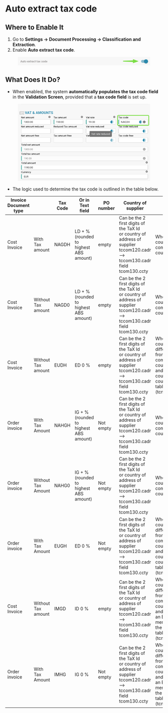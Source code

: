 # Auto extract tax code

## **Where to Enable It**

1. Go to **Settings → Document Processing → Classification and Extraction**.
2. Enable **Auto extract tax code**.

<figure><img src="../../../../.gitbook/assets/auto_extract_tax_code_1.png" alt=""><figcaption></figcaption></figure>

## **What Does It Do?**

* When enabled, the system **automatically populates the tax code field** in the **Validation Screen**, provided that a **tax code field** is set up.

<figure><img src="../../../../.gitbook/assets/auto_extract_tax_code_2.png" alt=""><figcaption></figcaption></figure>

* The logic used to determine the tax code is outlined in the table below.

<table data-full-width="true"><thead><tr><th>Invoice Document type</th><th></th><th>Tax Code</th><th>Or in Text field</th><th>PO number</th><th>Country of supplier</th><th>Rule</th></tr></thead><tbody><tr><td>Cost Invoice</td><td>With Tax amount</td><td>NAGDH</td><td>LD + % (rounded to highest ABS amount)</td><td>empty</td><td>Can be the 2 first digits of the TaX  Id <br>or country of address of supplier tccom120.cadr  -->  tccom130.cadr field tcom130.ccty</td><td>When country is company country</td></tr><tr><td>Cost Invoice</td><td>Without Tax amount</td><td>NAGD0</td><td>LD + % (rounded to highest ABS amount)</td><td>empty</td><td>Can be the 2 first digits of the TaX  Id <br>or country of address of supplier tccom120.cadr  -->  tccom130.cadr field tcom130.ccty</td><td>When country is company country</td></tr><tr><td>Cost Invoice</td><td>Without Tax amount</td><td>EUDH</td><td>ED 0 %</td><td>empty</td><td>Can be the 2 first digits of the TaX  Id <br>or country of address of supplier tccom120.cadr  -->  tccom130.cadr field tcom130.ccty</td><td>When country is different from company country and EU country in country table (tcmcs010)</td></tr><tr><td>Order invoice</td><td>With Tax Amount</td><td>NAHGH</td><td>IG + % (rounded to highest ABS amount)</td><td>Not empty</td><td>Can be the 2 first digits of the TaX  Id <br>or country of address of supplier tccom120.cadr  -->  tccom130.cadr field tcom130.ccty</td><td>When country is company country</td></tr><tr><td>Order invoice</td><td>Without Tax Amount</td><td>NAHG0</td><td>IG + % (rounded to highest ABS amount)</td><td>Not empty</td><td>Can be the 2 first digits of the TaX  Id <br>or country of address of supplier tccom120.cadr  -->  tccom130.cadr field tcom130.ccty</td><td>When country is company country</td></tr><tr><td>Order invoice</td><td>With Tax Amount</td><td>EUGH</td><td>ED 0 %</td><td>Not empty</td><td>Can be the 2 first digits of the TaX  Id <br>or country of address of supplier tccom120.cadr  -->  tccom130.cadr field tcom130.ccty</td><td>When country is different from company country and EU country in country table (tcmcs010)</td></tr><tr><td>Cost Invoice</td><td>Without Tax amount</td><td>IMGD</td><td>ID 0 %</td><td>empty</td><td>Can be the 2 first digits of the TaX  Id <br>or country of address of supplier tccom120.cadr  -->  tccom130.cadr field tcom130.ccty</td><td>When country is different from company country and is not an EU member in the country table (tcmcs010)</td></tr><tr><td>Order invoice</td><td>With Tax Amount</td><td>IMHG</td><td>IG 0 %</td><td>Not empty</td><td>Can be the 2 first digits of the TaX  Id <br>or country of address of supplier tccom120.cadr  -->  tccom130.cadr field tcom130.ccty</td><td>When country is different from company country and is not an EU member in the country table (tcmcs010)</td></tr></tbody></table>
